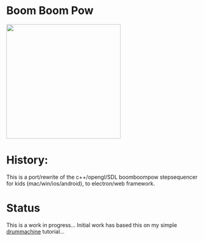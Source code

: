 # Boom Boom Pow

<img src="drummachine.png" width="300px">

# History:
This is a port/rewrite of the c++/opengl/SDL boomboompow stepsequencer for kids (mac/win/ios/android), to electron/web framework.

# Status
This is a work in progress...  Initial work has based this on my simple [drummachine](../drummachine) tutorial... 
